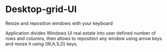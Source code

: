 # Desktop-grid-UI
Resize and reposition windows with your keyboard


Application divides Windows UI real estate into user defined number of rows and columns, then allows to reposition any window using arrow keys and resize it using (W,A,S,D) keys.
